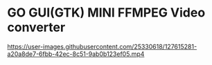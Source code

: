 GO GUI(GTK) MINI FFMPEG Video converter
==========================

https://user-images.githubusercontent.com/25330618/127615281-a20a8de7-6fbb-42ec-8c51-9ab0b123ef05.mp4

